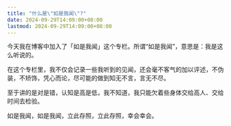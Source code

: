 ```yaml
---
title: "什么是\"如是我闻\"?"
date: 2024-09-29T14:09:00+08:00
lastmod: 2024-09-29T14:09:00+08:00
---
```


今天我在博客中加入了「如是我闻」这个专栏。所谓“如是我闻”，意思是：我是这么听说的。

在这个专栏里，我不仅会记录一些我听到的见闻，还会毫不客气的加以评述，不伪装，不矫饰，凭心而论，尽可能的做到知无不言，言无不尽。

至于讲的是对是错，认知是高是低，我不知道，我只能欠着些身体交给高人、交给时间去检验。

如是我闻，如是我闻，立此存照，立此存照，幸会幸会。